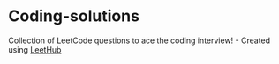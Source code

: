 # Coding-solutions
Collection of LeetCode questions to ace the coding interview! - Created using [LeetHub](https://github.com/QasimWani/LeetHub)
